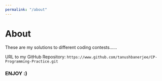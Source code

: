```yaml
---
permalink: "/about"
---
```


# About

These are my solutions to different coding contests......

URL to my GitHub Repository:
`https://www.github.com/tanushbanerjee/CP-Programming-Practice.git`
### ENJOY :)
